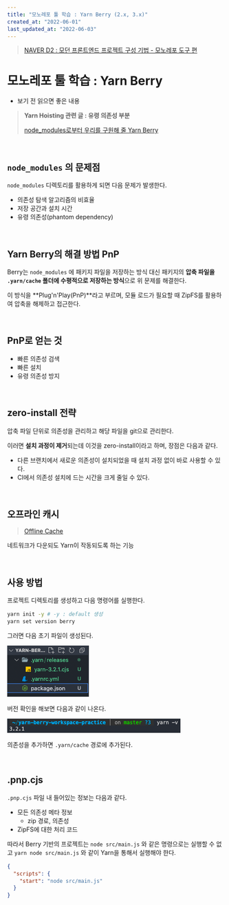 ```yaml
---
title: "모노레포 툴 학습 : Yarn Berry (2.x, 3.x)"
created_at: "2022-06-01"
last_updated_at: "2022-06-03"
---
```


> [NAVER D2 : 모던 프론트엔드 프로젝트 구성 기법 - 모노레포 도구 편](https://d2.naver.com/helloworld/7553804#ch1)

# 모노레포 툴 학습 : Yarn Berry

- 보기 전 읽으면 좋은 내용

> **Yarn Hoisting 관련 글 : 유령 의존성 부분**
>
> [node_modules로부터 우리를 구원해 줄 Yarn Berry](https://toss.tech/article/node-modules-and-yarn-berry)

<br/>

## `node_modules` 의 문제점

`node_modules` 디렉토리를 활용하게 되면 다음 문제가 발생한다.

- 의존성 탐색 알고리즘의 비효율
- 저장 공간과 설치 시간
- 유령 의존성(phantom dependency)

<br/>

## Yarn Berry의 해결 방법 PnP

Berry는 `node_modules` 에 패키지 파일을 저장하는 방식 대신 패키지의 **압축 파일을 `.yarn/cache` 폴더에 수평적으로 저장하는 방식**으로 위 문제를 해결한다.

이 방식을 **Plug'n'Play(PnP)**라고 부르며, 모듈 로드가 필요할 때 ZipFS를 활용하여 압축을 해제하고 접근한다.

<br/>

## PnP로 얻는 것

- 빠른 의존성 검색
- 빠른 설치
- 유령 의존성 방지

<br/>

## zero-install 전략

압축 파일 단위로 의존성을 관리하고 해당 파일을 git으로 관리한다.

이러면 **설치 과정이 제거**되는데 이것을 zero-install이라고 하며, 장점은 다음과 같다.

- 다른 브랜치에서 새로운 의존성이 설치되었을 때 설치 과정 없이 바로 사용할 수 있다.
- CI에서 의존성 설치에 드는 시간을 크게 줄일 수 있다.

<br/>

## 오프라인 캐시

> [Offline Cache](https://yarnpkg.com/features/offline-cache)

네트워크가 다운되도 Yarn이 작동되도록 하는 기능

<br/>

## 사용 방법

프로젝트 디렉토리를 생성하고 다음 명령어를 실행한다.

```sh
yarn init -y # -y : default 생성
yarn set version berry
```

그러면 다음 초기 파일이 생성된다.

![초기 파일](../../asset/monorepo-practice-yarn2/initial-files.png)

버전 확인을 해보면 다음과 같이 나온다.

![버전 체크](../../asset/monorepo-practice-yarn2/check-yarn-version.png)

의존성을 추가하면 `.yarn/cache` 경로에 추가된다.

<br/>

## .pnp.cjs

`.pnp.cjs` 파일 내 들어있는 정보는 다음과 같다.

- 모든 의존성 메타 정보
  - zip 경로, 의존성
- ZipFS에 대한 처리 코드

따라서 Berry 기반의 프로젝트는 `node src/main.js` 와 같은 명령으로는 실행할 수 없고 `yarn node src/main.js` 와 같이 Yarn을 통해서 실행해야 한다.

```json
{
  "scripts": {
    "start": "node src/main.js"
  }
}
```
